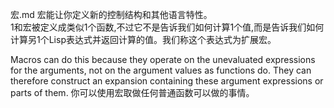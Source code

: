 宏.md
宏能让你定义新的控制结构和其他语言特性。  
1和宏被定义成类似1个函数,不过它不是告诉我们如何计算1个值,而是告诉我们如何计算另1个Lisp表达式并返回计算的值。我们称这个表达式为扩展宏。

   Macros can do this because they operate on the unevaluated
expressions for the arguments, not on the argument values as functions
do.  They can therefore construct an expansion containing these
argument expressions or parts of them.
你可以使用宏取做任何普通函数可以做的事情。

